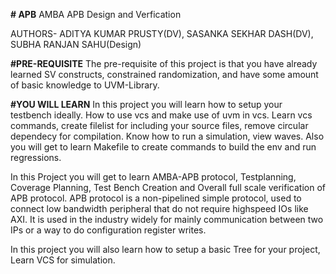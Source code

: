 **# APB**
AMBA APB Design and Verfication

AUTHORS- ADITYA KUMAR PRUSTY(DV),
         SASANKA SEKHAR DASH(DV),
         SUBHA RANJAN SAHU(Design)

**#PRE-REQUISITE**
The pre-requisite of this project is that you have already learned SV constructs, constrained randomization, and have some amount of basic knowledge to UVM-Library.

**#YOU WILL LEARN**
In this project you will learn how to setup your testbench ideally. How to use vcs and make use of uvm in vcs. Learn vcs commands, create filelist for including your source files, remove circular dependecy for compilation.
Know how to run a simulation, view waves. Also you will get to learn Makefile to create commands to build the env and run regressions.

In this Project you will get to learn AMBA-APB protocol, Testplanning, Coverage Planning, Test Bench Creation and Overall full scale verification of APB protocol.
APB protocol is a non-pipelined simple protocol, used to connect low bandwidth peripheral that do not require highspeed IOs like AXI. It is used in the industry widely for mainly communication between two IPs or a way to do configuration register writes.

In this project you will also learn how to setup a basic Tree for your project, Learn VCS for simulation.
